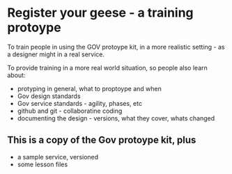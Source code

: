 # Register your geese - a training protoype

To train people in using the GOV protoype kit, in a more realistic setting - as a designer might in a real service.

To provide training in a more real world situation, so people also learn about:

- protyping in general, what to proptoype and when
- Gov design standards
- Gov service standards - agility, phases, etc
- github and git - collaboratine coding
- documenting the design - versions, what they cover, whats changed


## This is a copy of the Gov protoype kit, plus

- a sample service, versioned
- some lesson files
